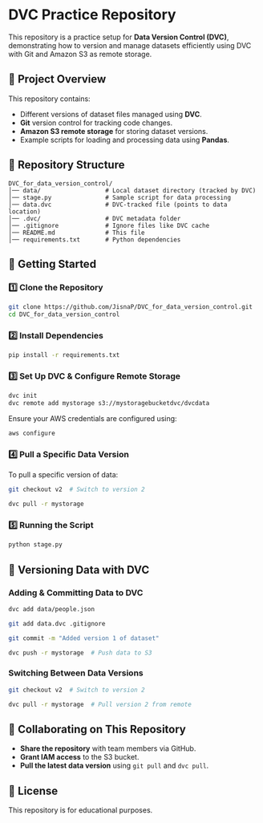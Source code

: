 # DVC Practice Repository

This repository is a practice setup for **Data Version Control (DVC)**, demonstrating how to version and manage datasets efficiently using DVC with Git and Amazon S3 as remote storage.

## 📌 Project Overview
This repository contains:
- Different versions of dataset files managed using **DVC**.
- **Git** version control for tracking code changes.
- **Amazon S3 remote storage** for storing dataset versions.
- Example scripts for loading and processing data using **Pandas**.

## 📂 Repository Structure
```
DVC_for_data_version_control/
│── data/                  # Local dataset directory (tracked by DVC)
│── stage.py               # Sample script for data processing
│── data.dvc               # DVC-tracked file (points to data location)
│── .dvc/                  # DVC metadata folder
│── .gitignore             # Ignore files like DVC cache
│── README.md              # This file
│── requirements.txt       # Python dependencies
```

## 🚀 Getting Started

### 1️⃣ Clone the Repository
```bash
git clone https://github.com/JisnaP/DVC_for_data_version_control.git
cd DVC_for_data_version_control
```

### 2️⃣ Install Dependencies
```bash
pip install -r requirements.txt
```

### 3️⃣ Set Up DVC & Configure Remote Storage
```bash
dvc init
dvc remote add mystorage s3://mystoragebucketdvc/dvcdata
```
Ensure your AWS credentials are configured using:
```bash
aws configure
```

### 4️⃣ Pull a Specific Data Version
To pull a specific version of data:
```bash
git checkout v2  # Switch to version 2
```
```bash
dvc pull -r mystorage
```

### 5️⃣ Running the Script
```bash
python stage.py
```

## 📌 Versioning Data with DVC

### Adding & Committing Data to DVC
```bash
dvc add data/people.json
```
```bash
git add data.dvc .gitignore
```
```bash
git commit -m "Added version 1 of dataset"
```
```bash
dvc push -r mystorage  # Push data to S3
```

### Switching Between Data Versions
```bash
git checkout v2  # Switch to version 2
```
```bash
dvc pull -r mystorage  # Pull version 2 from remote
```

## 🤝 Collaborating on This Repository
- **Share the repository** with team members via GitHub.
- **Grant IAM access** to the S3 bucket.
- **Pull the latest data version** using `git pull` and `dvc pull`.

## 📜 License
This repository is for educational purposes.



